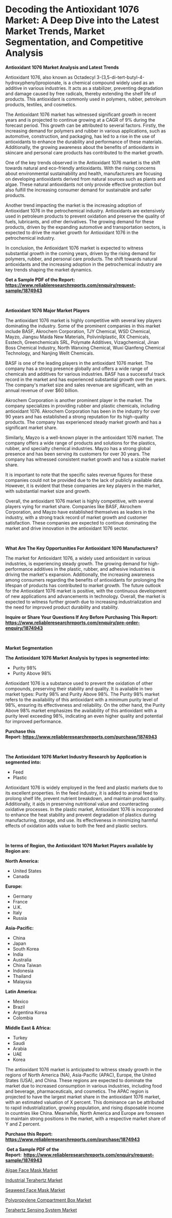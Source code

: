 <p><h1>Decoding the Antioxidant 1076 Market: A Deep Dive into the Latest Market Trends, Market Segmentation, and Competitive Analysis</h1></p><p><strong>Antioxidant 1076 Market Analysis and Latest Trends</strong></p>
<p><p>Antioxidant 1076, also known as Octadecyl 3-(3,5-di-tert-butyl-4-hydroxyphenyl)propionate, is a chemical compound widely used as an additive in various industries. It acts as a stabilizer, preventing degradation and damage caused by free radicals, thereby extending the shelf life of products. This antioxidant is commonly used in polymers, rubber, petroleum products, textiles, and cosmetics.</p><p>The Antioxidant 1076 market has witnessed significant growth in recent years and is projected to continue growing at a CAGR of 9% during the forecast period. This growth can be attributed to several factors. Firstly, the increasing demand for polymers and rubber in various applications, such as automotive, construction, and packaging, has led to a rise in the use of antioxidants to enhance the durability and performance of these materials. Additionally, the growing awareness about the benefits of antioxidants in skincare and personal care products has contributed to the market growth.</p><p>One of the key trends observed in the Antioxidant 1076 market is the shift towards natural and eco-friendly antioxidants. With the rising concerns about environmental sustainability and health, manufacturers are focusing on developing antioxidants derived from natural sources such as plants and algae. These natural antioxidants not only provide effective protection but also fulfill the increasing consumer demand for sustainable and safer products.</p><p>Another trend impacting the market is the increasing adoption of Antioxidant 1076 in the petrochemical industry. Antioxidants are extensively used in petroleum products to prevent oxidation and preserve the quality of fuels, lubricants, and other derivatives. The growing demand for these products, driven by the expanding automotive and transportation sectors, is expected to drive the market growth for Antioxidant 1076 in the petrochemical industry.</p><p>In conclusion, the Antioxidant 1076 market is expected to witness substantial growth in the coming years, driven by the rising demand for polymers, rubber, and personal care products. The shift towards natural antioxidants and the increasing adoption in the petrochemical industry are key trends shaping the market dynamics.</p></p>
<p><strong>Get a Sample PDF of the Report:&nbsp; <a href="https://www.reliableresearchreports.com/enquiry/request-sample/1874943">https://www.reliableresearchreports.com/enquiry/request-sample/1874943</a></strong></p>
<p>&nbsp;</p>
<p><strong>Antioxidant 1076 Major Market Players</strong></p>
<p><p>The antioxidant 1076 market is highly competitive with several key players dominating the industry. Some of the prominent companies in this market include BASF, Akrochem Corporation, TJY Chemical, WSD Chemical, Mayzo, Jiangsu Maida New Materials, Polivinilplastic, RX Chemicals, Esstech, Greenchemicals SRL, Polymate Additives, Vizagchemical, Jinan Boss Chemical Industry, North Wanxing Chemical, Wuxi Qianfeng Chemical Technology, and Nanjing Wellt Chemicals.</p><p>BASF is one of the leading players in the antioxidant 1076 market. The company has a strong presence globally and offers a wide range of chemicals and additives for various industries. BASF has a successful track record in the market and has experienced substantial growth over the years. The company's market size and sales revenue are significant, with an annual revenue of over $60 billion.</p><p>Akrochem Corporation is another prominent player in the market. The company specializes in providing rubber and plastic chemicals, including antioxidant 1076. Akrochem Corporation has been in the industry for over 90 years and has established a strong reputation for its high-quality products. The company has experienced steady market growth and has a significant market share.</p><p>Similarly, Mayzo is a well-known player in the antioxidant 1076 market. The company offers a wide range of products and solutions for the plastics, rubber, and specialty chemical industries. Mayzo has a strong global presence and has been serving its customers for over 30 years. The company has witnessed consistent market growth and has a sizable market share.</p><p>It is important to note that the specific sales revenue figures for these companies could not be provided due to the lack of publicly available data. However, it is evident that these companies are key players in the market, with substantial market size and growth.</p><p>Overall, the antioxidant 1076 market is highly competitive, with several players vying for market share. Companies like BASF, Akrochem Corporation, and Mayzo have established themselves as leaders in the industry, with a strong track record of market growth and customer satisfaction. These companies are expected to continue dominating the market and drive innovation in the antioxidant 1076 sector.</p></p>
<p>&nbsp;</p>
<p><strong>What Are The Key Opportunities For Antioxidant 1076 Manufacturers?</strong></p>
<p><p>The market for Antioxidant 1076, a widely used antioxidant in various industries, is experiencing steady growth. The growing demand for high-performance additives in the plastic, rubber, and adhesive industries is driving the market's expansion. Additionally, the increasing awareness among consumers regarding the benefits of antioxidants for prolonging the lifespan of products has contributed to market growth. The future outlook for the Antioxidant 1076 market is positive, with the continuous development of new applications and advancements in technology. Overall, the market is expected to witness further growth due to increasing industrialization and the need for improved product durability and stability.</p></p>
<p><strong>Inquire or Share Your Questions If Any Before Purchasing This Report: <a href="https://www.reliableresearchreports.com/enquiry/pre-order-enquiry/1874943">https://www.reliableresearchreports.com/enquiry/pre-order-enquiry/1874943</a></strong></p>
<p>&nbsp;</p>
<p><strong>Market Segmentation</strong></p>
<p><strong>The Antioxidant 1076 Market Analysis by types is segmented into:</strong></p>
<p><ul><li>Purity 98%</li><li>Purity Above 98%</li></ul></p>
<p><p>Antioxidant 1076 is a substance used to prevent the oxidation of other compounds, preserving their stability and quality. It is available in two market types: Purity 98% and Purity Above 98%. The Purity 98% market refers to the availability of this antioxidant with a minimum purity level of 98%, ensuring its effectiveness and reliability. On the other hand, the Purity Above 98% market emphasizes the availability of this antioxidant with a purity level exceeding 98%, indicating an even higher quality and potential for improved performance.</p></p>
<p><strong>Purchase this Report:&nbsp;<a href="https://www.reliableresearchreports.com/purchase/1874943">https://www.reliableresearchreports.com/purchase/1874943</a></strong></p>
<p>&nbsp;</p>
<p><strong>The Antioxidant 1076 Market Industry Research by Application is segmented into:</strong></p>
<p><ul><li>Feed</li><li>Plastic</li></ul></p>
<p><p>Antioxidant 1076 is widely employed in the feed and plastic markets due to its excellent properties. In the feed industry, it is added to animal feed to prolong shelf life, prevent nutrient breakdown, and maintain product quality. Additionally, it aids in preserving nutritional value and counteracting oxidative processes. In the plastic market, Antioxidant 1076 is incorporated to enhance the heat stability and prevent degradation of plastics during manufacturing, storage, and use. Its effectiveness in minimizing harmful effects of oxidation adds value to both the feed and plastic sectors.</p></p>
<p>&nbsp;</p>
<p><strong>In terms of Region, the Antioxidant 1076 Market Players available by Region are:</strong></p>
<p>
    <p> <strong> North America: </strong>
        <ul>
            <li>United States</li>
            <li>Canada</li>
        </ul>
        </p> 
    <p> <strong> Europe: </strong>
        <ul>
            <li>Germany</li>
            <li>France</li>
            <li>U.K.</li>
            <li>Italy</li>
            <li>Russia</li>
        </ul>
        </p> 
    <p> <strong> Asia-Pacific: </strong>
        <ul>
            <li>China</li>
            <li>Japan</li>
            <li>South Korea</li>
            <li>India</li>
            <li>Australia</li>
            <li>China Taiwan</li>
            <li>Indonesia</li>
            <li>Thailand</li>
            <li>Malaysia</li>
        </ul>
        </p> 
    <p> <strong> Latin America: </strong>
        <ul>
            <li>Mexico</li>
            <li>Brazil</li>
            <li>Argentina Korea</li>
            <li>Colombia</li>
        </ul>
        </p> 
    <p> <strong> Middle East & Africa: </strong>
        <ul>
            <li>Turkey</li>
            <li>Saudi</li>
            <li>Arabia</li>
            <li>UAE</li>
            <li>Korea</li>
        </ul>
    </p>
    </p>
<p><p>The antioxidant 1076 market is anticipated to witness steady growth in the regions of North America (NA), Asia-Pacific (APAC), Europe, the United States (USA), and China. These regions are expected to dominate the market due to increased consumption in various industries, including food and beverage, pharmaceuticals, and cosmetics. The APAC region is projected to have the largest market share in the antioxidant 1076 market, with an estimated valuation of X percent. This dominance can be attributed to rapid industrialization, growing population, and rising disposable income in countries like China. Meanwhile, North America and Europe are foreseen to maintain strong positions in the market, with a respective market share of Y and Z percent.</p></p>
<p><strong>Purchase this Report: <a href="https://www.reliableresearchreports.com/purchase/1874943">https://www.reliableresearchreports.com/purchase/1874943</a></strong></p>
<p>&nbsp;<strong>Get a Sample PDF of the Report:&nbsp;&nbsp;<a href="https://www.reliableresearchreports.com/enquiry/request-sample/1874943">https://www.reliableresearchreports.com/enquiry/request-sample/1874943</a></strong></p>
<p><strong></strong></p>
<p><p><a href="https://medium.com/@serenaframi/algae-face-mask-market-comprehensive-assessment-by-type-application-and-geography-6b233cb5f2c1">Algae Face Mask Market</a></p><p><a href="https://medium.com/@adiroy75486/industrial-terahertz-market-size-and-market-trends-complete-industry-overview-2023-to-2030-34218dcb767a">Industrial Terahertz Market</a></p><p><a href="https://medium.com/@tiannathiel2023/seaweed-face-mask-market-trends-and-market-analysis-forecasted-for-period-2023-2030-6bcaaf49ec65">Seaweed Face Mask Market</a></p><p><a href="https://medium.com/@ashleyhills1920/polypropylene-compartment-box-market-size-market-outlook-and-market-forecast-2023-to-2030-e1566a343dcb">Polypropylene Compartment Box Market</a></p><p><a href="https://medium.com/@abdulkazi7580/terahertz-sensing-system-market-share-evolution-and-market-growth-trends-2023-2030-aefcb1f1f2b6">Terahertz Sensing System Market</a></p></p>